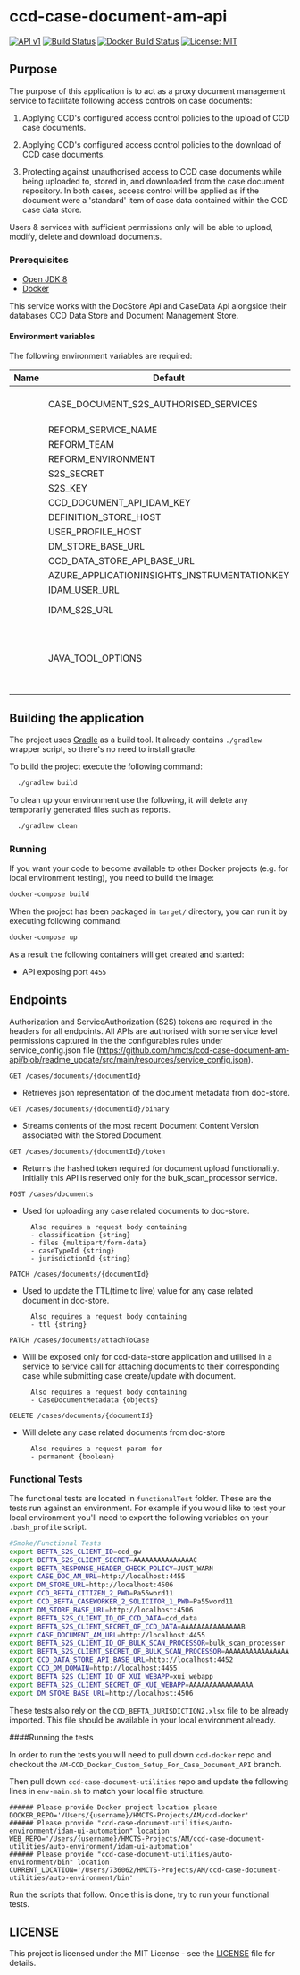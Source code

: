 # ccd-case-document-am-api

[![API v1](https://img.shields.io/badge/API%20Docs-v1-e140ad.svg)](https://hmcts.github.io/reform-api-docs/swagger.html?url=https://hmcts.github.io/reform-api-docs/specs/document-management-store-app.json)
[![Build Status](https://travis-ci.org/hmcts/ccd-case-document-am-api.svg?branch=master)](https://travis-ci.org/github/hmcts/ccd-case-document-am-api)
[![Docker Build Status](https://img.shields.io/docker/build/hmcts/ccd-case-document-am-api.svg)](https://hub.docker.com/r/hmcts/ccd-case-document-am-api)
[![License: MIT](https://img.shields.io/badge/License-MIT-yellow.svg)](https://opensource.org/licenses/MIT)

## Purpose

The purpose of this application is to act as a proxy document management service to facilitate following access controls on case documents:

1) Applying CCD's configured access control policies to the upload of CCD case documents.

2) Applying CCD's configured access control policies to the download of CCD case documents.

3) Protecting against unauthorised access to CCD case documents while being uploaded to, stored in, and downloaded from the case document repository. In both cases, access control will be applied as if the document were a 'standard' item of case data contained within the CCD case data store.

Users & services with sufficient permissions only will be able to upload, modify, delete and download documents.

### Prerequisites

- [Open JDK 8](https://openjdk.java.net/)
- [Docker](https://www.docker.com)

This service works with the DocStore Api and CaseData Api alongside their databases CCD Data Store and Document Management Store.

#### Environment variables
The following environment variables are required:

| Name | Default | Description |
|------|---------|-------------|
      |CASE_DOCUMENT_S2S_AUTHORISED_SERVICES| ccd_case_document_am_api, ccd_gw, xui_webapp, ccd_data, bulk_scan_processor|
      |REFORM_SERVICE_NAME| ccd-case-document-am-api|
      |REFORM_TEAM| ccd
      |REFORM_ENVIRONMENT| local
      |S2S_SECRET|
      |S2S_KEY| S2S_KEY
      |CCD_DOCUMENT_API_IDAM_KEY|
      |DEFINITION_STORE_HOST|
      |USER_PROFILE_HOST|
      |DM_STORE_BASE_URL| http://dm-store:8080|
      |CCD_DATA_STORE_API_BASE_URL| http://ccd-data-store-api:4452|
      |AZURE_APPLICATIONINSIGHTS_INSTRUMENTATIONKEY|
      |IDAM_USER_URL| http://idam-api:5000 |
      |IDAM_S2S_URL| http://service-auth-provider-api:8080|
      |JAVA_TOOL_OPTIONS| -XX:InitialRAMPercentage=30.0 -XX:MaxRAMPercentage=65.0 -XX:MinRAMPercentage=30.0 -XX:+UseConcMarkSweepGC -agentlib:jdwp=transport=dt_socket, server=y,suspend=n,address=5005

## Building the application

The project uses [Gradle](https://gradle.org) as a build tool. It already contains
`./gradlew` wrapper script, so there's no need to install gradle.

To build the project execute the following command:

```bash
  ./gradlew build
```
To clean up your environment use the following, it will delete any temporarily generated files such as reports.

```bash
  ./gradlew clean
```
### Running

If you want your code to become available to other Docker projects (e.g. for local environment testing), you need to build the image:

```bash
docker-compose build
```

When the project has been packaged in `target/` directory,
you can run it by executing following command:

```bash
docker-compose up
```

As a result the following containers will get created and started:

 - API exposing port `4455`

## Endpoints

Authorization and ServiceAuthorization (S2S) tokens are required in the headers for all endpoints. All APIs are authorised with some service level permissions captured in the the configurables rules under service_config.json file (https://github.com/hmcts/ccd-case-document-am-api/blob/readme_update/src/main/resources/service_config.json).

```
GET /cases/documents/{documentId}
```
- Retrieves json representation of the document metadata from doc-store.
```
GET /cases/documents/{documentId}/binary
```
- Streams contents of the most recent Document Content Version associated with the Stored Document.
```
GET /cases/documents/{documentId}/token
```
- Returns the hashed token required for document upload functionality. Initially this API is reserved only for the bulk_scan_processor service.
```
POST /cases/documents
```
- Used for uploading any case related documents to doc-store.

        Also requires a request body containing
        - classification {string}
        - files {multipart/form-data}
        - caseTypeId {string}
        - jurisdictionId {string}
```
PATCH /cases/documents/{documentId}
```
- Used to update the TTL(time to live) value for any case related document in doc-store.

        Also requires a request body containing
        - ttl {string}
```
PATCH /cases/documents/attachToCase
```
- Will be exposed only for ccd-data-store application and utilised in a service to service call for attaching documents to their corresponding case while submitting case create/update with document.

        Also requires a request body containing
        - CaseDocumentMetadata {objects}
```
DELETE /cases/documents/{documentId}
```
- Will delete any case related documents from doc-store

        Also requires a request param for
        - permanent {boolean}

### Functional Tests
The functional tests are located in `functionalTest` folder. These are the tests run against an environment. For example if you would
like to test your local environment you'll need to export the following variables on your `.bash_profile` script.


```bash
#Smoke/Functional Tests
export BEFTA_S2S_CLIENT_ID=ccd_gw
export BEFTA_S2S_CLIENT_SECRET=AAAAAAAAAAAAAAAC
export BEFTA_RESPONSE_HEADER_CHECK_POLICY=JUST_WARN
export CASE_DOC_AM_URL=http://localhost:4455
export DM_STORE_URL=http://localhost:4506
export CCD_BEFTA_CITIZEN_2_PWD=Pa55word11
export CCD_BEFTA_CASEWORKER_2_SOLICITOR_1_PWD=Pa55word11
export DM_STORE_BASE_URL=http://localhost:4506
export BEFTA_S2S_CLIENT_ID_OF_CCD_DATA=ccd_data
export BEFTA_S2S_CLIENT_SECRET_OF_CCD_DATA=AAAAAAAAAAAAAAAB
export CASE_DOCUMENT_AM_URL=http://localhost:4455
export BEFTA_S2S_CLIENT_ID_OF_BULK_SCAN_PROCESSOR=bulk_scan_processor
export BEFTA_S2S_CLIENT_SECRET_OF_BULK_SCAN_PROCESSOR=AAAAAAAAAAAAAAAA
export CCD_DATA_STORE_API_BASE_URL=http://localhost:4452
export CCD_DM_DOMAIN=http://localhost:4455
export BEFTA_S2S_CLIENT_ID_OF_XUI_WEBAPP=xui_webapp
export BEFTA_S2S_CLIENT_SECRET_OF_XUI_WEBAPP=AAAAAAAAAAAAAAAA
export DM_STORE_BASE_URL=http://localhost:4506
```

These tests also rely on the `CCD_BEFTA_JURISDICTION2.xlsx` file to be already imported. This file should be available in your local environment already.

####Running the tests

In order to run the tests you will need to pull down ```ccd-docker``` repo and checkout the ```AM-CCD_Docker_Custom_Setup_For_Case_Document_API``` branch.

Then pull down ```ccd-case-document-utilities``` repo and update the following lines in ```env-main.sh``` to match your local file structure.
```
###### Please provide Docker project location please
DOCKER_REPO='/Users/{username}/HMCTS-Projects/AM/ccd-docker'
###### Please provide "ccd-case-document-utilities/auto-environment/idam-ui-automation" location
WEB_REPO='/Users/{username}/HMCTS-Projects/AM/ccd-case-document-utilities/auto-environment/idam-ui-automation'
###### Please provide "ccd-case-document-utilities/auto-environment/bin" location
CURRENT_LOCATION='/Users/736062/HMCTS-Projects/AM/ccd-case-document-utilities/auto-environment/bin'
```

Run the scripts that follow.
Once this is done, try to run your functional tests.

## LICENSE

This project is licensed under the MIT License - see the [LICENSE](LICENSE.md) file for details.
